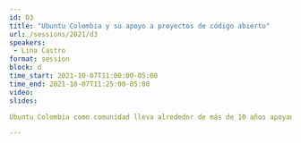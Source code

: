 ```yaml
---
id: D3
title: "Ubuntu Colombia y su apoyo a proyectos de código abierto"
url: /sessions/2021/d3
speakers:
 - Lina Castro
format: session
block: d
time_start: 2021-10-07T11:00:00-05:00
time_end: 2021-10-07T11:25:00-05:00
video:
slides:

Ubuntu Colombia como comunidad lleva alrededor de más de 10 años apoyando el uso de tecnologias libres y aporte a proyectos de código abierto que ayudan a que más personas se puedan sumar a la comunidad y contribuir al ecosistema Linux y el desarrollo en general. En está ocasión hablaremos de la comunidad y de como a lo largo de los años hemos venido apoyado no solo conferencias sino tambien proyectos para el crecimiento del código abierto en LATAM.

---
```

